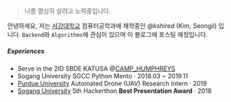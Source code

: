 > 나름 열심히 살려고 노력중입니다.

안녕하세요, 저는 [서강대학교](https://sogang.ac.kr) 컴퓨터공학과에 재학중인 _@kshired_ (Kim, Seongil) 입니다. `Backend`와 `Algorithms`에 관심이 있으며 이 블로그에 포스팅 예정입니다.

##### Experiences

- Serve in the 2ID SBDE KATUSA @[CAMP_HUMPHREYS][3]
- Sogang University SGCC Python Mento · 2018.03 ~ 2019.11
- [Purdue University][2] Automated Drone (UAV) Research Intern · 2019
- [Sogang University][1] 5th Hackerthon **Best Presentation Award** · 2018

[1]: https://www.sogang.ac.kr
[2]: https://www.purdue.edu
[3]: https://home.army.mil/humphreys/index.php
